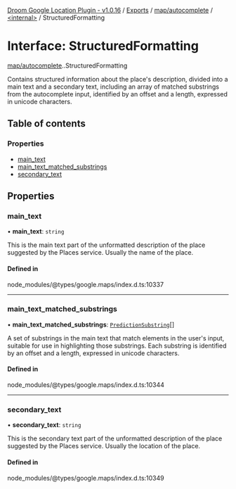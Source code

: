 [Droom Google Location Plugin - v1.0.16](../README.md) / [Exports](../modules.md) / [map/autocomplete](../modules/map_autocomplete.md) / [<internal\>](../modules/map_autocomplete._internal_.md) / StructuredFormatting

# Interface: StructuredFormatting

[map/autocomplete](../modules/map_autocomplete.md).[<internal>](../modules/map_autocomplete._internal_.md).StructuredFormatting

Contains structured information about the place&#39;s description, divided
into a main text and a secondary text, including an array of matched
substrings from the autocomplete input, identified by an offset and a
length, expressed in unicode characters.

## Table of contents

### Properties

- [main\_text](map_autocomplete._internal_.StructuredFormatting.md#main_text)
- [main\_text\_matched\_substrings](map_autocomplete._internal_.StructuredFormatting.md#main_text_matched_substrings)
- [secondary\_text](map_autocomplete._internal_.StructuredFormatting.md#secondary_text)

## Properties

### main\_text

• **main\_text**: `string`

This is the main text part of the unformatted description of the place
suggested by the Places service. Usually the name of the place.

#### Defined in

node_modules/@types/google.maps/index.d.ts:10337

___

### main\_text\_matched\_substrings

• **main\_text\_matched\_substrings**: [`PredictionSubstring`](map_autocomplete._internal_.PredictionSubstring.md)[]

A set of substrings in the main text that match elements in the
user&#39;s input, suitable for use in highlighting those substrings. Each
substring is identified by an offset and a length, expressed in unicode
characters.

#### Defined in

node_modules/@types/google.maps/index.d.ts:10344

___

### secondary\_text

• **secondary\_text**: `string`

This is the secondary text part of the unformatted description of the
place suggested by the Places service. Usually the location of the place.

#### Defined in

node_modules/@types/google.maps/index.d.ts:10349
